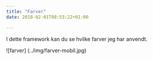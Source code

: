 ```yaml
---
title: "Farver"
date: 2018-02-01T08:53:22+01:00

---
```

I dette framework kan du se hvilke farver jeg har anvendt.

<div class="colors">
          <div class="color1"></div>
          <div class="color2"></div>
          <div class="color3"></div>
          <div class="color4"></div>
          <div class="color5"></div>
          <div class="color6"></div>
          <div class="color7"></div>
          <div class="color8"></div>
        </div>

![farver] (../img/farver-mobil.jpg)
